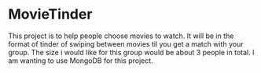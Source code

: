 # MovieTinder
This project is to help people choose movies to watch. It will be in the format of tinder of swiping between movies til you get a match with your group. The size i would like for this group would be about 3 people in total. I am wanting to use MongoDB for this project.
